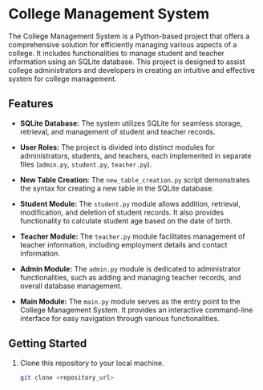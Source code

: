 # College Management System

The College Management System is a Python-based project that offers a comprehensive solution for efficiently managing various aspects of a college. It includes functionalities to manage student and teacher information using an SQLite database. This project is designed to assist college administrators and developers in creating an intuitive and effective system for college management.

## Features

- **SQLite Database:** The system utilizes SQLite for seamless storage, retrieval, and management of student and teacher records.

- **User Roles:** The project is divided into distinct modules for administrators, students, and teachers, each implemented in separate files (`admin.py`, `student.py`, `teacher.py`).

- **New Table Creation:** The `new_table_creation.py` script demonstrates the syntax for creating a new table in the SQLite database.

- **Student Module:** The `student.py` module allows addition, retrieval, modification, and deletion of student records. It also provides functionality to calculate student age based on the date of birth.

- **Teacher Module:** The `teacher.py` module facilitates management of teacher information, including employment details and contact information.

- **Admin Module:** The `admin.py` module is dedicated to administrator functionalities, such as adding and managing teacher records, and overall database management.

- **Main Module:** The `main.py` module serves as the entry point to the College Management System. It provides an interactive command-line interface for easy navigation through various functionalities.

## Getting Started

1. Clone this repository to your local machine.

   ```bash
   git clone <repository_url>
```
